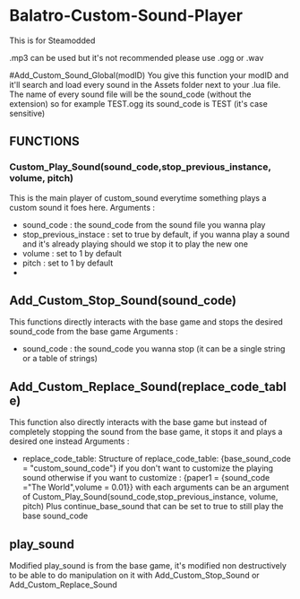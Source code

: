 # Balatro-Custom-Sound-Player

This is for Steamodded

.mp3 can be used but it's not recommended please use .ogg or .wav

#Add_Custom_Sound_Global(modID)
You give this function your modID and it'll search and load every sound in the Assets folder next to your .lua file.
The name of every sound file will be the sound_code (without the extension) so for example TEST.ogg its sound_code is TEST (it's case sensitive)

## FUNCTIONS

### Custom_Play_Sound(sound_code,stop_previous_instance, volume, pitch)
This is the main player of custom_sound everytime something plays a custom sound it foes here.
Arguments :
  - sound_code : the sound_code from the sound file you wanna play
  - stop_previous_instace : set to true by default, if you wanna play a sound and it's already playing should we stop it to play the new one
  - volume : set to 1 by default
  - pitch : set to 1 by default
  - 
## Add_Custom_Stop_Sound(sound_code)
This functions directly interacts with the base game and stops the desired sound_code from the base game
Arguments :
  - sound_code : the sound_code you wanna stop (it can be a single string or a table of strings)

## Add_Custom_Replace_Sound(replace_code_table)
This function also directly interacts with the base game but instead of completely stopping the sound from the base game, it stops it and plays a desired one instead
Arguments :
  - replace_code_table:
    Structure of replace_code_table:
    {base_sound_code = "custom_sound_code"} if you don't want to customize the playing sound
    otherwise if you want to customize :
    {paper1 = {sound_code ="The World",volume = 0.01}} with each arguments can be an argument of Custom_Play_Sound(sound_code,stop_previous_instance, volume, pitch)
    Plus continue_base_sound that can be set to true to still play the base sound_code

## play_sound
Modified play_sound is from the base game, it's modified non destructively to be able to do manipulation on it with Add_Custom_Stop_Sound or Add_Custom_Replace_Sound
